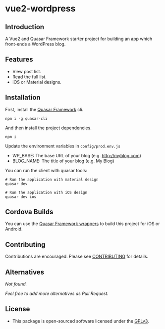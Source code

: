 # vue2-wordpress

## Introduction
A Vue2 and Quasar Framework starter project for building an app which front-ends a WordPress blog.

## Features

- View post list.
- Read the full list.
- iOS or Material designs.

## Installation

First, install the [Quasar Framework](http://quasar-framework.org/) cli. 

```shell
npm i -g quasar-cli
```

And then install the project dependencies.

```shell
npm i
```

Update the environment variables in `config/prod.env.js`
* WP_BASE: The base URL of your blog (e.g. http://myblog.com)
* BLOG_NAME: The title of your blog (e.g. My Blog)

You can run the client with quasar tools:

```shell
# Run the application with material design
quasar dev

# Run the application with iOS design
quasar dev ios
```

## Cordova Builds

You can use the [Quasar Framework wrappers](http://quasar-framework.org/guide/cordova-wrapper.html) to build this project for iOS or Android. 

## Contributing

Contributions are encouraged.  Please see [CONTRIBUTING](CONTRIBUTING.md) for details.

## Alternatives

*Not found.*

*Feel free to add more alternatives as Pull Request.*

## License

- This package is open-sourced software licensed under the [GPLv3](LICENSE).
